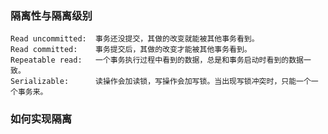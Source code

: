 ### 隔离性与隔离级别

```
Read uncommitted:  事务还没提交，其做的改变就能被其他事务看到。
Read committed:    事务提交后，其做的改变才能被其他事务看到。
Repeatable read:   一个事务执行过程中看到的数据，总是和事务启动时看到的数据一致。
Serializable:      读操作会加读锁，写操作会加写锁。当出现写锁冲突时，只能一个一个事务来。
```

### 如何实现隔离
